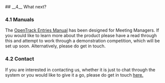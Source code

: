 <div markdown="1" data-aos="fade-up">
## __4__ What next?

### 4.1 Manuals

The <a href="https://docs.opentrack.run">OpenTrack Entries Manual</a> has been designed for Meeting Managers. If you would like to learn more about the product please have a read through this and attempt to work through a demonstration competition, which will be set up soon. Alternatively, please do get in touch.

### 4.2 Contact

If you are interested in contacting us, whether it is just to chat through the system or you would like to give it a go, please do get in touch <a href="/contact/">here.</a> 

</div>
